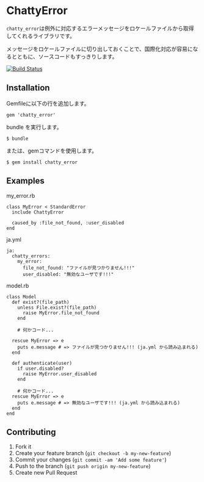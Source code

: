 # ChattyError

`chatty_error`は例外に対応するエラーメッセージをロケールファイルから取得してくれるライブラリです。

メッセージをロケールファイルに切り出しておくことで、国際化対応が容易になるとともに、ソースコードもすっきりします。

[![Build Status](https://drone.io/github.com/techscore/chatty_error/status.png)](https://drone.io/github.com/techscore/chatty_error/latest)

## Installation
Gemfileに以下の行を追加します。

    gem 'chatty_error'

bundle を実行します。

    $ bundle

または、gemコマンドを使用します。

    $ gem install chatty_error

## Examples

my_error.rb

    class MyError < StandardError
      include ChattyError

      caused_by :file_not_found, :user_disabled
    end

ja.yml

    ja:
      chatty_errors:
        my_error:
          file_not_found: "ファイルが見つかりません!!!"
          user_disabled: "無効なユーザです!!!"

model.rb

    class Model
      def exist?(file_path)
        unless File.exist?(file_path)
          raise MyError.file_not_found
        end

        # 何かコード...

      rescue MyError => e
        puts e.message # => ファイルが見つかりません!!! (ja.yml から読み込まれる)
      end

      def authenticate(user)
        if user.disabled?
          raise MyError.user_disabled
        end

        # 何かコード...
      rescue MyError => e
        puts e.message # => 無効なユーザです!!! (ja.yml から読み込まれる)
      end
    end

## Contributing

1. Fork it
2. Create your feature branch (`git checkout -b my-new-feature`)
3. Commit your changes (`git commit -am 'Add some feature'`)
4. Push to the branch (`git push origin my-new-feature`)
5. Create new Pull Request

